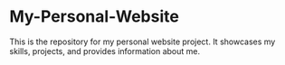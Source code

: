 # My-Personal-Website

This is the repository for my personal website project. It showcases my skills, projects, and provides information about me.



